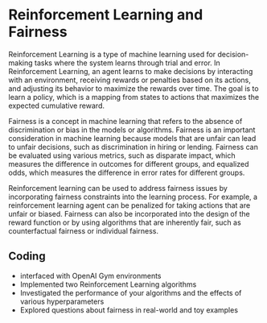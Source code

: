 # Reinforcement Learning and Fairness
Reinforcement Learning is a type of machine learning used for decision-making tasks where the system learns through trial and error. In Reinforcement Learning, an agent learns to make decisions by interacting with an environment, receiving rewards or penalties based on its actions, and adjusting its behavior to maximize the rewards over time. The goal is to learn a policy, which is a mapping from states to actions that maximizes the expected cumulative reward.

Fairness is a concept in machine learning that refers to the absence of discrimination or bias in the models or algorithms. Fairness is an important consideration in machine learning because models that are unfair can lead to unfair decisions, such as discrimination in hiring or lending. Fairness can be evaluated using various metrics, such as disparate impact, which measures the difference in outcomes for different groups, and equalized odds, which measures the difference in error rates for different groups.

Reinforcement learning can be used to address fairness issues by incorporating fairness constraints into the learning process. For example, a reinforcement learning agent can be penalized for taking actions that are unfair or biased. Fairness can also be incorporated into the design of the reward function or by using algorithms that are inherently fair, such as counterfactual fairness or individual fairness.

## Coding
- interfaced with OpenAI Gym environments
- Implemented two Reinforcement Learning algorithms
- Investigated the performance of your algorithms and the effects of various hyperparameters
- Explored questions about fairness in real-world and toy examples
